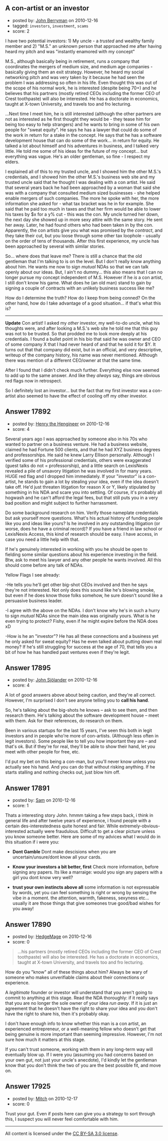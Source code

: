 ## A con-artist or an investor

- posted by: [John Berryman](https://stackexchange.com/users/-1/4773-john-berryman) on 2010-12-16
- tagged: `investors`, `investment`, `scams`
- score: 2

I have two potential investors: 1) My uncle - a *trusted* and wealthy family member and 2) "M.S." an unknown person that approached me after having heard my pitch and was "instantly enamored with my concept"

M.S., although basically being in retirement, runs a company that coordinates the mergers of medium size, and medium age companies - basically giving them an exit strategy.  However, he heard my social networking pitch and was very taken by it because he had seen the problem I was addressing so often in his life.  Even thought this was out of the scope of his normal work, he is interested (despite being 70+) and he believes that his partners (mostly retired CEOs including the former CEO of Crest toothpaste) will also be interested.  He has a doctorate in economics, taught at X-town University, and travels too and fro lecturing.  

...Next time I meet him, he is still interested (although the other partners are not as interested as he first thought they would be - they tease him for being too easy to help strangers) and he wants to bring in some of his own people for "sweat equity".  He says he has a lawyer that could do some of the work in return for a stake in the concept.  He says that he has a software development house that can do some of the work... in return for equity.  He talked a lot about himself and his adventures in business, and I talked very little.  He told me some of his ideas for the future of my concept... but everything was vague.  He's an older gentleman, so fine - I respect my elders.

I explained all of this to my trusted uncle, and I showed him the other M.S.'s credentials, and I showed him the other M.S.'s business web site and my trusted uncle said that he thought I was dealing with a con artist.  He said that several years back he had been approached by a woman that said she was with a company that consulted medium sized businesses - she helped enable mergers of such companies.  The more he spoke with her, the more information she asked for - what tax bracket was he in for example.  She said that he paid too much in taxes and that her firm would be able to lower his taxes by $x for a y% cut - this was the con.  My uncle turned her down, the next day she showed up in more sexy attire with the same story.  He sent her away.  Later, he had found others who had been taken in by the con.  Apparently, the con artists give you what was promised by the *contract*, and they take their cut, but you loose through some other tax loophole - usually on the order of tens of thousands.  After this first experience, my uncle has been approached by several with similar stories.

So... where does that leave me?  There is still a chance that the old gentleman that I'm talking to is on the level.  But I don't really know anything about him.  He wants me now to sign *mutual* NDAs so that we can talk openly about our ideas.  But, I ain't no dummy... this also means that I can no longer pursue my concept independent of M.S.  However if he *is* a con artist, I still don't know his game.  What does he (an old man) stand to gain by signing a couple of contracts with an unlikely business success like me?

How do I determine the truth?  How do I keep from being conned?  On the other hand, how do I take advantage of a good situation... if that's what this is?

---
**Update** Con artist!  I asked my *other* investor, my well-to-do uncle, what his thoughts were, and after looking a M.S.'s web site he told me that this guy was not to be trusted.  So that prodded me to look more deeply at his credentials.  I found a bullet point in his bio that said he was owner and CEO of some company X that I had never heard of and that he sold it for $Y.  It turns out that that company did exist, but in an official, and very descriptive, writeup of the company history, his name was never mentioned.  Although there was mention of a different CEO/owner at that the same time.

After I found that I didn't check much further.  Everything else now seemed to add up to the same answer.  And like they *always* say, things are obvious red flags now in retrospect.

So I definitely lost an investor... but the fact that my first investor was a con-artist also seemed to have the effect of cooling off my other investor.



## Answer 17892

- posted by: [Henry the Hengineer](https://stackexchange.com/users/-1/1692-henry-the-hengineer) on 2010-12-16
- score: 4

Several years ago I was approached by someone also in his 70s who wanted to partner on a business venture. He had a business website, claimed he had Fortune 500 clients, and that he had XYZ business degrees and professorships. He said he knew Larry Ellison personally. Although I verified some of his professional credentials, others were exaggerated (guest talks do not = professorship), and a little search on LexisNexis revealed a pile of unsavory litigation he was involved in for many years. HUGE red flag and I dropped him immediately. If your "investor" is a con-artist, he stands to gain a lot by stealing your idea, even if the idea doesn't take off. He'd just threaten litigation for reason X or Y, likely stipulated by something in his NDA and scare you into settling. Of course, it's probably all hogwash and he can't afford the legal fees, but that still puts you in a very bad position and might subject to further harrassment.

Do some background research on him. Verify those nameplate credentials but ask yourself more questions. What's his actual history of funding people like you and ideas like yours? Is he involved in any outstanding litigation (or worse, does he have a criminal record)? If you have a friend in law school or LexisNexis Access, this kind of research should be easy. I have access, in case you need a little help with that. 

If he's genuinely interested in working with you he should be open to fielding some similar questions about his experience investing in the field. Btw, ask to meet his lawyer and any other people he wants involved. All this should come before any talk of NDAs.

Yellow Flags I see already:

-He tells you he'll get other big-shot CEOs involved and then he says they're not interested. Not only does this sound like he's blowing smoke, but even if he does know those folks somehow, he sure doesn't sound like a persuasive business leader.

-I agree with the above on the NDAs. I don't know why he's in such a hurry to sign *mutual* NDAs since the main idea was originally yours. What is he even trying to protect? Fishy, even if he might expire before the NDA does xD

-How is he an "investor"? He has all these connections and a business yet he only asked for sweat equity? Has he even talked about putting down real money? If he's still struggling for success at the age of 70, that tells you a bit of how he has handled past ventures even if they're legit.


## Answer 17895

- posted by: [John Sjölander](https://stackexchange.com/users/-1/5866-john-sj-lander) on 2010-12-16
- score: 4

A lot of good answers above about being caution, and they're all correct. However, I'm surprised I don't see anyone telling you to **call his hand**.

So, he's talking about the big-shots he knows – ask to see them, and then research them. He's talking about the software development house – meet with them. Ask for their references, do research on them.

Been in various startups for the last 15 years, I've seen this both in legit investors and in people who're more of con-artists. (Although less often in legit investors). Some people like to tell you how important they are – and that's ok. But if they're for real, they'll be able to show their hand, let you meet with other people for free, etc.

I'd put my bet on this being a con-man, but you'll never know unless you actually see his hand. And you can do that without risking anything. If he starts stalling and nothing checks out, just blow him off.


## Answer 17891

- posted by: [Sam](https://stackexchange.com/users/-1/6009-sam) on 2010-12-16
- score: 1

Thats a interesting story John. hmmm taking a few steps back, i think in general life and after twelve years of experience, i found people with a certain des-interestedness quite honest and fair. While extremely-obvious-interested actually were fraudulous. Difficult to get a clear picture unless you know someone better. Here are some of my advices what I would do in this situation if i were you:

 - **Dont Gamble** 
 Dont make descisions when you are uncertain/unsure/dont know all your cards.

 - **Know your investors a bit better, first**
 Check more information, before signing any papers. Its like a marraige: would you sign any papers with a girl you dont know very well?

 - **trust your own instincts above all**
  some information is not expressable by words, yet you can feel something is right or wrong by sensing the vibe in a moment. the attention, warmth, fakeness, sexyness etc... usually it are those things that give someones true good/bad wishes for you away! 


## Answer 17890

- posted by: [HedgeMage](https://stackexchange.com/users/-1/5198-hedgemage) on 2010-12-16
- score: 0

> ...his partners (mostly retired CEOs including the former CEO of Crest toothpaste) will also be interested. He has a doctorate in economics, taught at X-town University, and travels too and fro lecturing.

How do you "know" all of these things about him?  Always be wary of someone who makes unverifiable claims about their connections or experience.

A *legitimate* founder or investor will understand that you aren't going to commit to anything at this stage.  Read the NDA thoroughly: if it really says that you are no longer the sole owner of your idea *run away*.  If it is just an agreement that he doesn't have the right to share your idea and you don't have the right to share his, then it's probably okay.

I don't have enough info to know whether this man is a con artist, an experienced entrepreneur, or a well-meaning fellow who doesn't get that being genuine is more important than seeming impressive.  However, I'm not sure how much it matters at this stage.

If you can't trust someone, working with them in any long-term way will eventually blow up.  If I were you (assuming you had concerns based on your own gut, not just your uncle's anecdote), I'd kindly let the gentleman know that you don't think the two of you are the best possible fit, and move on.


## Answer 17925

- posted by: [Mitch](https://stackexchange.com/users/-1/747-mitch) on 2010-12-17
- score: 0

Trust your gut.  Even if posts here can give you a strategy to sort through this, I suspect you will never feel comfortable with him.



---

All content is licensed under the [CC BY-SA 3.0 license](https://creativecommons.org/licenses/by-sa/3.0/).
